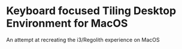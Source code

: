 # Keyboard focused Tiling Desktop Environment for MacOS

An attempt at recreating the i3/Regolith experience on MacOS

